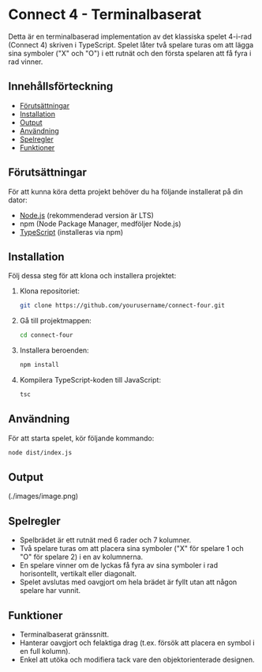 # Connect 4 - Terminalbaserat

Detta är en terminalbaserad implementation av det klassiska spelet 4-i-rad (Connect 4) skriven i TypeScript. Spelet låter två spelare turas om att lägga sina symboler ("X" och "O") i ett rutnät och den första spelaren att få fyra i rad vinner.

## Innehållsförteckning

- [Förutsättningar](#förutsättningar)
- [Installation](#installation)
- [Output](#output)
- [Användning](#användning)
- [Spelregler](#spelregler)
- [Funktioner](#funktioner)

## Förutsättningar

För att kunna köra detta projekt behöver du ha följande installerat på din dator:

- [Node.js](https://nodejs.org/) (rekommenderad version är LTS)
- npm (Node Package Manager, medföljer Node.js)
- [TypeScript](https://www.typescriptlang.org/) (installeras via npm)

## Installation

Följ dessa steg för att klona och installera projektet:

1. Klona repositoriet:

    ```bash
    git clone https://github.com/yourusername/connect-four.git
    ```

2. Gå till projektmappen:

    ```bash
    cd connect-four
    ```

3. Installera beroenden:

    ```bash
    npm install
    ```

4. Kompilera TypeScript-koden till JavaScript:

    ```bash
    tsc
    ```

## Användning

För att starta spelet, kör följande kommando:

```bash
node dist/index.js
```

## Output
(./images/image.png)

## Spelregler
- Spelbrädet är ett rutnät med 6 rader och 7 kolumner.
- Två spelare turas om att placera sina symboler ("X" för spelare 1 och "O" för spelare 2) i en av kolumnerna.
- En spelare vinner om de lyckas få fyra av sina symboler i rad horisontellt, vertikalt eller diagonalt.
- Spelet avslutas med oavgjort om hela brädet är fyllt utan att någon spelare har vunnit.

## Funktioner
- Terminalbaserat gränssnitt.
- Hanterar oavgjort och felaktiga drag (t.ex. försök att placera en symbol i en full kolumn).
- Enkel att utöka och modifiera tack vare den objektorienterade designen.

